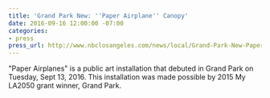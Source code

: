 ```yaml
---
title: 'Grand Park New: ''Paper Airplane'' Canopy'
date: 2016-09-16 12:00:00 -07:00
categories:
- press
press_url: http://www.nbclosangeles.com/news/local/Grand-Park-New-Paper-Airplane-Canopy-393769601.html
---
```


"Paper Airplanes" is a public art installation that debuted in Grand Park on Tuesday, Sept 13, 2016. This installation was made possible by 2015 My LA2050 grant winner, Grand Park.
